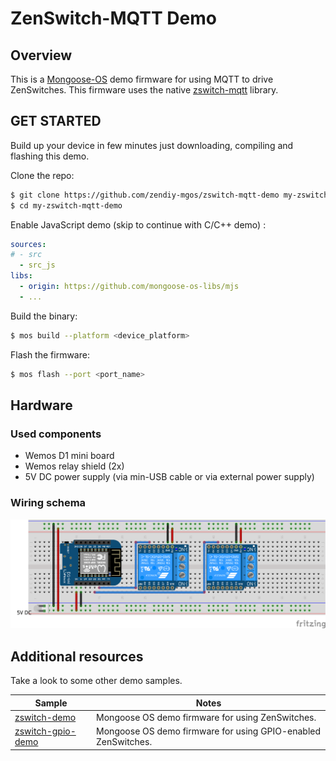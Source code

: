# ZenSwitch-MQTT Demo 
## Overview
This is a [Mongoose-OS](https://mongoose-os.com/) demo firmware for using MQTT to drive ZenSwitches. This firmware uses the native [zswitch-mqtt](https://github.com/zendiy-mgos/zswitch-mqtt) library.
## GET STARTED
Build up your device in few minutes just downloading, compiling and flashing this demo.

Clone the repo:
```bash
$ git clone https://github.com/zendiy-mgos/zswitch-mqtt-demo my-zswitch-mqtt-demo
$ cd my-zswitch-mqtt-demo
```
Enable JavaScript demo (skip to continue with C/C++ demo) :
```yaml
sources:
# - src
  - src_js
libs:
  - origin: https://github.com/mongoose-os-libs/mjs
  - ...
```
Build the binary:
```bash
$ mos build --platform <device_platform>
```
Flash the firmware:
```bash
$ mos flash --port <port_name>
```
## Hardware
### Used components
 - Wemos D1 mini board
 - Wemos relay shield (2x)
 - 5V DC power supply (via min-USB cable or via external power supply)
### Wiring schema
![zswitch-mqtt demo wiring schema](docs/zswitch-mqtt-demo-sketch_bb.png)
## Additional resources
Take a look to some other demo samples.

|Sample|Notes|
|--|--|
|[zswitch-demo](https://github.com/zendiy-mgos/zswitch-demo)|Mongoose OS demo firmware for using ZenSwitches.|
|[zswitch-gpio-demo](https://github.com/zendiy-mgos/zswitch-gpio-demo)|Mongoose OS demo firmware for using GPIO-enabled ZenSwitches.|
